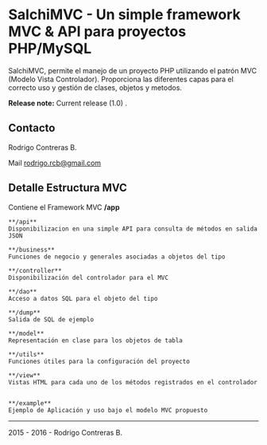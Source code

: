 SalchiMVC - Un simple framework MVC & API para proyectos PHP/MySQL
==================================================================

SalchiMVC, permite el manejo de un proyecto PHP utilizando el patrón MVC (Modelo Vista Controlador).
Proporciona las diferentes capas para el correcto uso y gestión de clases, objetos y metodos.

**Release note:** Current release (1.0) .

## Contacto

Rodrigo Contreras B.

Mail [rodrigo.rcb@gmail.com](mailto:rodrigo.rcb@gmail.com )


## Detalle Estructura MVC

Contiene el Framework MVC
**/app**
	
	**/api**
	Disponibilizacion en una simple API para consulta de métodos en salida JSON
	
	**/business**
	Funciones de negocio y generales asociadas a objetos del tipo
	
    **/controller**
    Disponibilización del controlador para el MVC

	**/dao**
	Acceso a datos SQL para el objeto del tipo
	
	**/dump**
	Salida de SQL de ejemplo
	
	**/model**
	Representación en clase para los objetos de tabla
	
	**/utils**
	Funciones útiles para la configuración del proyecto

    **/view**
    Vistas HTML para cada uno de los métodos registrados en el controlador


    **/example**
    Ejemplo de Aplicación y uso bajo el modelo MVC propuesto


---
2015 - 2016 - Rodrigo Contreras B.
